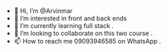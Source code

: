 - 👋 Hi, I’m @Arvinmar
- 👀 I’m interested in front and back ends 
- 🌱 I’m currently learning full stack .
- 💞️ I’m looking to collaborate on this two course .
- 📫 How to reach me 09093946585 on WhatsApp .

<!---
Arvinmar/Arvinmar is a ✨ special ✨ repository because its `README.md` (this file) appears on your GitHub profile.
You can click the Preview link to take a look at your changes.
--->
